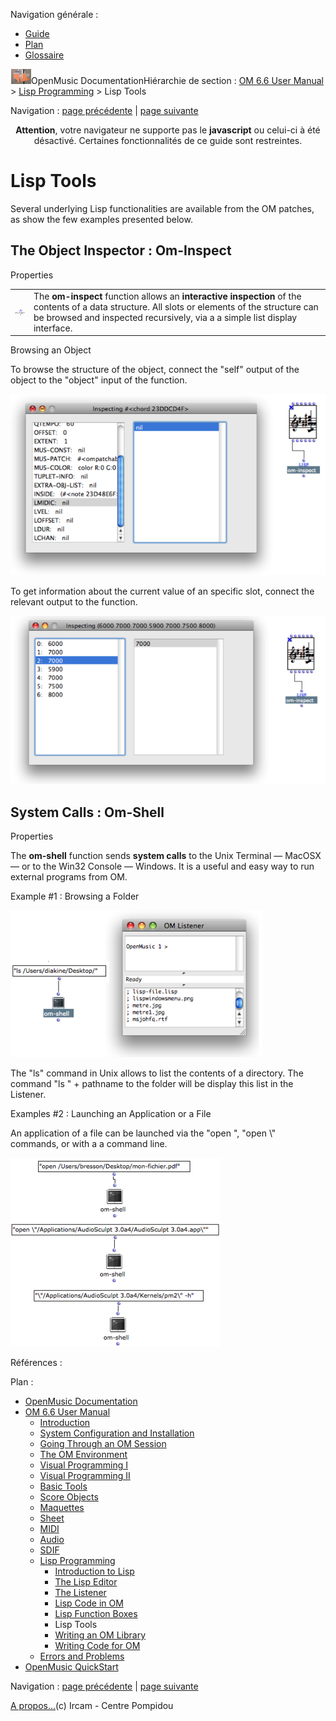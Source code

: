 <div id="tplf" class="tplPage">

<div id="tplh">

<span class="hidden">Navigation générale : </span>

  - [<span>Guide</span>](OM-Documentation.md)
  - [<span>Plan</span>](OM-Documentation_1.md)
  - [<span>Glossaire</span>](OM-Documentation_2.md)

</div>

<div id="tplt">

![empty.gif](../tplRes/page/empty.gif)![logoom1.png](../res/logoom1.png)<span class="tplTi">OpenMusic
Documentation</span><span class="sw_outStack_navRoot"><span class="hidden">Hiérarchie
de section : </span>[<span>OM 6.6 User
Manual</span>](OM-User-Manual.md)<span class="stkSep"> \>
</span>[<span>Lisp Programming</span>](Lisp.md)<span class="stkSep"> \>
</span><span class="stkSel_yes"><span>Lisp Tools</span></span></span>

</div>

<div class="tplNav">

<span class="hidden">Navigation : </span>[<span>page
précédente</span>](LispFunctions.md "page précédente(Lisp Function Boxes)")<span class="hidden">
| </span>[<span>page
suivante</span>](LispUserLib.md "page suivante(Writing an OM Library)")

</div>

<div id="tplc" class="tplc_out_yes">

<div style="text-align: center;">

**Attention**, votre navigateur ne supporte pas le **javascript** ou
celui-ci à été désactivé. Certaines fonctionnalités de ce guide sont
restreintes.

</div>

<div class="headCo">

# <span>Lisp Tools</span>

<div class="headCo_co">

<div>

<div class="infobloc">

<div class="txt">

Several underlying Lisp functionalities are available from the OM
patches, as show the few examples presented below.

</div>

</div>

<div class="part">

## <span>The Object Inspector : Om-Inspect</span>

<div class="part_co">

<div class="infobloc">

<div class="infobloc_ti">

<span>Properties</span>

</div>

<div class="txt">

|                                                                                       |                                                                                                                                                                                                                               |
| ------------------------------------------------------------------------------------- | ----------------------------------------------------------------------------------------------------------------------------------------------------------------------------------------------------------------------------- |
| <span class="iconButton_tim">![ominspect\_icon.png](../res/ominspect_icon.png)</span> | The **om-inspect** function allows an **interactive inspection** of the contents of a data structure. All slots or elements of the structure can be browsed and inspected recursively, via a a simple list display interface. |

</div>

</div>

<div class="infobloc">

<div class="infobloc_ti">

<span>Browsing an Object</span>

</div>

<div class="txt">

To browse the structure of the object, connect the "self" output of the
object to the "object" input of the function.

</div>

<div class="caption">

<div class="caption_co">

![inspector\_scr.png](../res/inspector_scr.png)

</div>

<div class="caption_ti">

</div>

</div>

<div class="txt">

To get information about the current value of an specific slot, connect
the relevant output to the function.

</div>

<div class="caption">

<div class="caption_co">

![outputinspection\_scr.png](../res/outputinspection_scr.png)

</div>

<div class="caption_ti">

</div>

</div>

</div>

</div>

</div>

<div class="part">

## <span>System Calls : Om-Shell</span>

<div class="part_co">

<div class="infobloc">

<div class="infobloc_ti">

<span>Properties</span>

</div>

<div class="txt">

The **om-shell** function sends **system calls** to the Unix Terminal —
MacOSX — or to the Win32 Console — Windows. It is a useful and easy way
to run external programs from OM.

</div>

</div>

<div class="infobloc">

<div class="infobloc_ti">

<span>Example \#1 : Browsing a Folder</span>

</div>

<div class="caption">

<div class="caption_co">

![lscommand.png](../res/lscommand.png)

</div>

</div>

<div class="txt">

The "ls" command in Unix allows to list the contents of a directory. The
command "ls " + pathname to the folder will be display this list in the
Listener.

</div>

</div>

<div class="infobloc">

<div class="infobloc_ti">

<span>Examples \#2 : Launching an Application or a File</span>

</div>

<div class="txt">

An application of a file can be launched via the "open ", "open \\"
commands, or with a a command line.

</div>

<div class="caption">

<div class="caption_co">

![opencommandline.png](../res/opencommandline.png)

</div>

</div>

</div>

</div>

</div>

</div>

</div>

</div>

<span class="hidden">Références : </span>

</div>

<div id="tplo" class="tplo_out_yes">

<div class="tplOTp">

<div class="tplOBm">

<div id="mnuFrm">

<span class="hidden">Plan :</span>

<div id="mnuFrmUp" onmouseout="menuScrollTiTask.fSpeed=0;" onmouseover="if(menuScrollTiTask.fSpeed&gt;=0) {menuScrollTiTask.fSpeed=-2; scTiLib.addTaskNow(menuScrollTiTask);}" onclick="menuScrollTiTask.fSpeed-=2;" style="display: none;">

<span id="mnuFrmUpLeft">[](#)</span><span id="mnuFrmUpCenter"></span><span id="mnuFrmUpRight"></span>

</div>

<div id="mnuScroll">

  - [<span>OpenMusic Documentation</span>](OM-Documentation.md)
  - [<span>OM 6.6 User Manual</span>](OM-User-Manual.md)
      - [<span>Introduction</span>](00-Sommaire.md)
      - [<span>System Configuration and
        Installation</span>](Installation.md)
      - [<span>Going Through an OM Session</span>](Goingthrough.md)
      - [<span>The OM Environment</span>](Environment.md)
      - [<span>Visual Programming I</span>](BasicVisualProgramming.md)
      - [<span>Visual Programming
        II</span>](AdvancedVisualProgramming.md)
      - [<span>Basic Tools</span>](BasicObjects.md)
      - [<span>Score Objects</span>](ScoreObjects.md)
      - [<span>Maquettes</span>](Maquettes.md)
      - [<span>Sheet</span>](Sheet.md)
      - [<span>MIDI</span>](MIDI.md)
      - [<span>Audio</span>](Audio.md)
      - [<span>SDIF</span>](SDIF.md)
      - [<span>Lisp Programming</span>](Lisp.md)
          - [<span>Introduction to Lisp</span>](LispIntro.md)
          - [<span>The Lisp Editor</span>](LispEditor.md)
          - [<span>The Listener</span>](LispListener.md)
          - [<span>Lisp Code in OM</span>](LispInOM.md)
          - [<span>Lisp Function Boxes</span>](LispFunctions.md)
          - <span id="i2" class="outLeftSel_yes"><span>Lisp
            Tools</span></span>
          - [<span>Writing an OM Library</span>](LispUserLib.md)
          - [<span>Writing Code for OM</span>](LispForOM.md)
      - [<span>Errors and Problems</span>](errors.md)
  - [<span>OpenMusic QuickStart</span>](QuickStart-Chapters.md)

</div>

<div id="mnuFrmDown" onmouseout="menuScrollTiTask.fSpeed=0;" onmouseover="if(menuScrollTiTask.fSpeed&lt;=0) {menuScrollTiTask.fSpeed=2; scTiLib.addTaskNow(menuScrollTiTask);}" onclick="menuScrollTiTask.fSpeed+=2;" style="display: none;">

<span id="mnuFrmDownLeft">[](#)</span><span id="mnuFrmDownCenter"></span><span id="mnuFrmDownRight"></span>

</div>

</div>

</div>

</div>

</div>

<div class="tplNav">

<span class="hidden">Navigation : </span>[<span>page
précédente</span>](LispFunctions.md "page précédente(Lisp Function Boxes)")<span class="hidden">
| </span>[<span>page
suivante</span>](LispUserLib.md "page suivante(Writing an OM Library)")

</div>

<div id="tplb">

[<span>A propos...</span>](OM-Documentation_3.md)(c) Ircam - Centre
Pompidou

</div>

</div>
